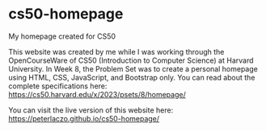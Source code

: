 # cs50-homepage
My homepage created for CS50

This website was created by me while I was working through the OpenCourseWare of CS50 (Introduction to Computer Science) at Harvard University.
In Week 8, the Problem Set was to create a personal homepage using HTML, CSS, JavaScript, and Bootstrap only. You can read about the complete specifications here: https://cs50.harvard.edu/x/2023/psets/8/homepage/

You can visit the live version of this website here:
https://peterlaczo.github.io/cs50-homepage/
